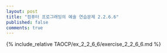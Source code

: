 ```yaml
---
layout: post
title: "컴퓨터 프로그래밍의 예술 연습문제 2.2.6.6"
published: false
comments: true
---
```


{% include_relative TAOCP/ex_2_2_6_6/exercise_2_2_6_6.md %}
